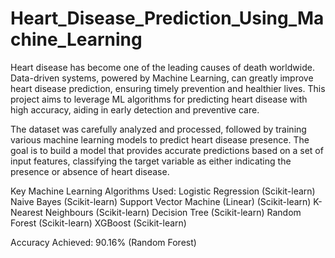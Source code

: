 # Heart_Disease_Prediction_Using_Machine_Learning
Heart disease has become one of the leading causes of death worldwide. Data-driven systems, powered by Machine Learning, can greatly improve heart disease prediction, ensuring timely prevention and healthier lives. This project aims to leverage ML algorithms for predicting heart disease with high accuracy, aiding in early detection and preventive care.

The dataset was carefully analyzed and processed, followed by training various machine learning models to predict heart disease presence. The goal is to build a model that provides accurate predictions based on a set of input features, classifying the target variable as either indicating the presence or absence of heart disease.

Key Machine Learning Algorithms Used:
Logistic Regression (Scikit-learn)
Naive Bayes (Scikit-learn)
Support Vector Machine (Linear) (Scikit-learn)
K-Nearest Neighbours (Scikit-learn)
Decision Tree (Scikit-learn)
Random Forest (Scikit-learn)
XGBoost (Scikit-learn)

Accuracy Achieved:
90.16% (Random Forest)

